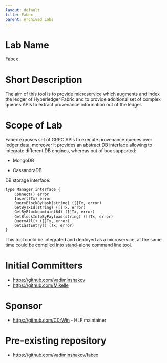 ```yaml
---
layout: default
title: Fabex
parent: Archived Labs
---
```

# Lab Name
[Fabex](https://github.com/hyperledger-labs/fabex)

# Short Description
The aim of this tool is to provide microservice which augments and index the ledger of Hyperledger Fabric and to provide additional set of complex queries APIs to extract provenance information out of the ledger.

# Scope of Lab
Fabex exposes set of GRPC APIs to execute provenance queries over ledger data, moreover it provides an abstract DB interface allowing to integrate different DB engines, whereas out of box supported:

   - MongoDB

   - CassandraDB

DB storage interface:

```
type Manager interface {
	Connect() error
	Insert(Tx) error
	QueryBlockByHash(string) ([]Tx, error)
	GetByTxId(string) ([]Tx, error)
	GetByBlocknum(uint64) ([]Tx, error)
	GetBlockInfoByPayload(string) ([]Tx, error)
	QueryAll() ([]Tx, error)
	GetLastEntry() (Tx, error)
}
```

This tool could be integrated and deployed as a microservice, at the same time could be compiled into stand-alone command line tool.

# Initial Committers
- https://github.com/vadiminshakov
- https://github.com/Mikelle

# Sponsor
- https://github.com/C0rWin - HLF maintainer

# Pre-existing repository
- https://github.com/vadiminshakov/fabex
